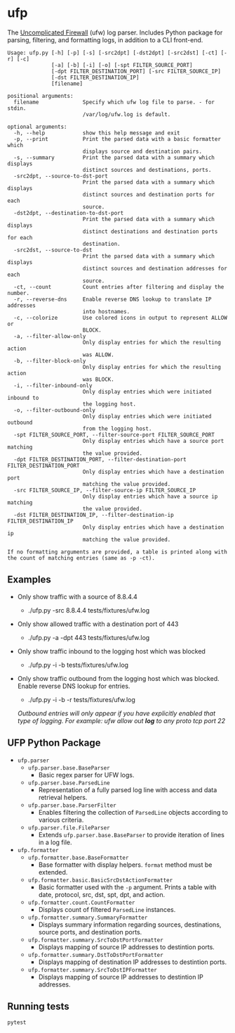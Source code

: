 ufp
===

The [Uncomplicated Firewall](https://help.ubuntu.com/community/UFW "UFW help") (ufw) log parser. Includes Python package for parsing, filtering, and formatting logs, in addition to a CLI front-end.

```
Usage: ufp.py [-h] [-p] [-s] [-src2dpt] [-dst2dpt] [-src2dst] [-ct] [-r] [-c]
              [-a] [-b] [-i] [-o] [-spt FILTER_SOURCE_PORT]
              [-dpt FILTER_DESTINATION_PORT] [-src FILTER_SOURCE_IP]
              [-dst FILTER_DESTINATION_IP]
              [filename]

positional arguments:
  filename              Specify which ufw log file to parse. - for stdin.
                        /var/log/ufw.log is default.

optional arguments:
  -h, --help            show this help message and exit
  -p, --print           Print the parsed data with a basic formatter which
                        displays source and destination pairs.
  -s, --summary         Print the parsed data with a summary which displays
                        distinct sources and destinations, ports.
  -src2dpt, --source-to-dst-port
                        Print the parsed data with a summary which displays
                        distinct sources and destination ports for each
                        source.
  -dst2dpt, --destination-to-dst-port
                        Print the parsed data with a summary which displays
                        distinct destinations and destination ports for each
                        destination.
  -src2dst, --source-to-dst
                        Print the parsed data with a summary which displays
                        distinct sources and destination addresses for each
                        source.
  -ct, --count          Count entries after filtering and display the number.
  -r, --reverse-dns     Enable reverse DNS lookup to translate IP addresses
                        into hostnames.
  -c, --colorize        Use colored icons in output to represent ALLOW or
                        BLOCK.
  -a, --filter-allow-only
                        Only display entries for which the resulting action
                        was ALLOW.
  -b, --filter-block-only
                        Only display entries for which the resulting action
                        was BLOCK.
  -i, --filter-inbound-only
                        Only display entries which were initiated inbound to
                        the logging host.
  -o, --filter-outbound-only
                        Only display entries which were initiated outbound
                        from the logging host.
  -spt FILTER_SOURCE_PORT, --filter-source-port FILTER_SOURCE_PORT
                        Only display entries which have a source port matching
                        the value provided.
  -dpt FILTER_DESTINATION_PORT, --filter-destination-port FILTER_DESTINATION_PORT
                        Only display entries which have a destination port
                        matching the value provided.
  -src FILTER_SOURCE_IP, --filter-source-ip FILTER_SOURCE_IP
                        Only display entries which have a source ip matching
                        the value provided.
  -dst FILTER_DESTINATION_IP, --filter-destination-ip FILTER_DESTINATION_IP
                        Only display entries which have a destination ip
                        matching the value provided.
                   
If no formatting arguments are provided, a table is printed along with
the count of matching entries (same as -p -ct).
```

## Examples

- Only show traffic with a source of 8.8.4.4
  - ./ufp.py -src 8.8.4.4 tests/fixtures/ufw.log
- Only show allowed traffic with a destination port of 443
  - ./ufp.py -a -dpt 443 tests/fixtures/ufw.log
- Only show traffic inbound to the logging host which was blocked
  - ./ufp.py -i -b tests/fixtures/ufw.log
- Only show traffic outbound from the logging host which was blocked. Enable reverse DNS lookup for entries.
  - ./ufp.py -i -b -r tests/fixtures/ufw.log
  
  *Outbound entries will only appear if you have explicitly enabled that type of logging. For example: ufw allow out **log** to any proto tcp port 22*
  
## UFP Python Package
 - `ufp.parser`
   - `ufp.parser.base.BaseParser`
     - Basic regex parser for UFW logs.
   - `ufp.parser.base.ParsedLine`
     - Representation of a fully parsed log line with access and data retrieval helpers.
   - `ufp.parser.base.ParserFilter`
     - Enables filtering the collection of `ParsedLine` objects according to various criteria.
   - `ufp.parser.file.FileParser`
     - Extends `ufp.parser.base.BaseParser` to provide iteration of lines in a log file.
 - `ufp.formatter`
   - `ufp.formatter.base.BaseFormatter`
     - Base formatter with display helpers. `format` method must be extended.
   - `ufp.formatter.basic.BasicSrcDstActionFormatter`
     - Basic formatter used with the `-p` argument. Prints a table with date, protocol, src, dst, spt, dpt, and action.
   - `ufp.formatter.count.CountFormatter`
     - Displays count of filtered `ParsedLine` instances.
   - `ufp.formatter.summary.SummaryFormatter`
     - Displays summary information regarding sources, destinations, source ports, and destination ports.
   - `ufp.formatter.summary.SrcToDstPortFormatter`
     - Displays mapping of source IP addresses to destintion ports.
   - `ufp.formatter.summary.DstToDstPortFormatter`
     - Displays mapping of destination IP addresses to destintion ports.
   - `ufp.formatter.summary.SrcToDstIPFormatter`
     - Displays mapping of source IP addresses to destintion IP addresses.

## Running tests
```
pytest
```
